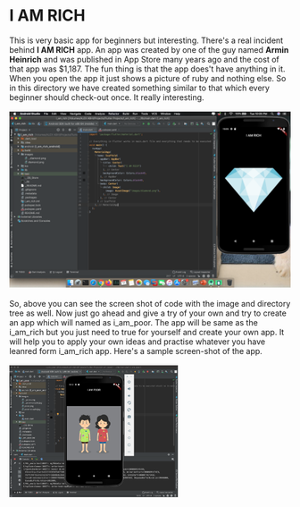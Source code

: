 # I AM RICH
This is very basic app for beginners but interesting. There's a real incident behind <b>I AM RICH</b> app. An app was created by one of the guy named <b>Armin Heinrich</b> and was published in App Store many years ago and the cost of that app was $1,187. The fun thing is that the app does't have anything in it. When you open the app it just shows a picture of ruby and nothing else. So in this directory we have created something similar to that which every beginner should check-out once. It really interesting.<br><br>
![](images/SS.png)
<br><br>
So, above you can see the screen shot of code with the image and directory tree as well. Now just go ahead and give a try of your own and try to create an app which will named as i_am_poor. The app will be same as the i_am_rich but you just need to true for yourself and create your own app. It will help you to apply your own ideas and practise whatever you have leanred form i_am_rich app. Here's a sample screen-shot of the app.<br><br>
<img width="60%" src="https://raw.githubusercontent.com/deepika-jangid/Flutter-Learning/master/I%20AM%20RICH/images/TryUrself.png">
